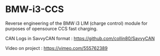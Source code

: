 # BMW-i3-CCS
Reverse engineering of the BMW i3 LIM (charge control) module for purposes of opensource CCS fast charging.

CAN Logs in SavvyCAN format : 
https://github.com/collin80/SavvyCAN

Video on project : https://vimeo.com/555762389
